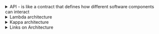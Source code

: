 <details>
<summary> API - is like a contract that defines how different software components can interact</Summary>

- [Why data architecture depends on API](https://www.linkedin.com/pulse/what-api-why-data-architecture-depends-them-alex-merced-25zce/?trackingId=PklAx0ODRUmM1tcQCGEhrw%3D%3D)
</details>

<details>
<summary> Lambda architecture </summary>

- Lambda has three layers
    1. batch for historical data
    2. speed for real-time
    3. and serving for queries.
- Pain to maintain because you’ve got two processing paths that might produce slightly different results due to code or logic discrepancies.



</details>

<details>
<summary> Kappa architecture </summary>

- Response to the complexity of the Lambda Architecture, which separates batch and stream processing into two distinct layers.
- Kappa basically says, “Why have two systems when you can do everything with streams?” It’s a unified approach where all data—whether it’s historical or real-time—is treated as a stream, and you process it using a single streaming engine.
- Implemented at LinkedIn, Uber, and Netflix

#### Basic Idea
- You’ve got a stream of data coming in, like logs, events, or sensor readings, and this stream is stored in a durable, append-only log (think Apache Kafka). This log acts as the single source of truth.
    - Highlight that this log retains data for a long time (or indefinitely), so you can replay it if needed for recalculating results or debugging.
    - Mention this avoids the need for a separate batch system, reducing operational complexity.
- From there, you use a stream processing engine (like Apache Flink or Kafka Streams) to process the data in real-time, generating results or views that can be queried.
- If you need to reprocess historical data or fix something, you just replay the stream from the log. No separate batch system needed.

1. Data source feeding into a stream storage system
2. stream processing framework to handle the computations
3. downstream systems or databases where the processed results are stored for querying or analysis

#### When to Use ?
- Given the need for `real-time updates` and the `ability to handle historical data` without a `separate batch system`, I’d propose a Kappa Architecture. It simplifies the pipeline by `treating all data as streams`, which `reduces maintenance overhead`.
- System handling real-time data like `user clicks`, `IoT sensor data`, or `financial transactions`? If the focus is on low-latency insights or continuous updates

#### Challenges 
1. What if reprocessing takes too long?
    - partitioning the stream effectively or using stateful processing with checkpoints to avoid full replays.
2. If the system requires complex batch computations that aren’t easily expressed as stream processing (like some machine learning model training), you might need to hybridize with batch tools or admit Lambda could be better.
3. Also, replaying large streams for historical reprocessing can be slow if the data volume is massive, so you’d optimize by checkpointing or using compacted logs.

#### Scalability and Fault Tolerance 
- Stream processing systems like Flink or Spark Streaming can scale horizontally by adding more nodes. Also, since the log (e.g., Kafka) is replicated, your system is fault-tolerant—if a processor crashes, you can restart and replay the stream without losing data.

#### Use cases 
1. Real-time fraud detection in banking
2. 

#### Example 
<details>
<summary>Design a real-time e-commerce order analytics system.</summary>
The goal is to process incoming orders, compute metrics like total sales and average order value in real-time, and store results for a dashboard to display.

#### Stage 1: Data Ingestion
In an e-commerce, order events (like “order placed” with details such as order ID, timestamp, customer ID, and total amount) are generated by the application or microservices.
These events are sent to a durable, append-only log system. 

1. Tool Choice: Apache Kafka for stream storage. Kafka acts as the single source of truth, storing all order events in a topic called, say, “order-events.” Each event is a JSON or Avro message with the order details.
    - Why Kafka?: It’s distributed, fault-tolerant with replication, and can retain data for a long time (or indefinitely with proper configuration), allowing us to replay streams if needed.

2. Process: The e-commerce app publishes events to Kafka via a producer API as soon as an order is confirmed. Kafka partitions the data across multiple brokers for scalability, ensuring we can handle high throughput during peak shopping times.

#### Stage 2: Data Transformation
Now that we have the raw stream in Kafka, we need to process it to extract meaningful insights. This is where stream processing comes in, it handles both real-time and historical data in the same way.

1. Tool Choice: Apache Flink for stream processing. Flink is great for low-latency, stateful computations on unbounded streams.

2. Processing Logic: We’ll set up a Flink job that subscribes to the “order-events” topic in Kafka. 
    - The job will perform transformations to compute metrics. For example, it can maintain a running sum of order totals for “total sales” and a count of orders to calculate “average order value” using time windows (e.g., last 5 minutes or last hour).

3. State Management: Flink keeps track of state (like the running sum and count) in memory or a backend like RocksDB, with periodic checkpoints to Kafka or a distributed filesystem for fault tolerance. 
    - If the job crashes, it can recover from the last checkpoint and continue processing.

4. Reprocessing Capability: If we need to fix a bug in the logic or recompute metrics for historical data, we can replay the stream from Kafka by resetting the consumer offset to an earlier point. This is a key Kappa feature—no separate batch system required.

The transformation stage turns raw events into aggregated insights. For instance, an incoming event like `{order_id: 123, total: 50.0, timestamp: 2025-06-29T10:00:00}` gets processed into an updated metric like `{window: "10:00-10:05", total_sales: 150.0, avg_order_value: 37.5}.`

#### Stage 3: Data Storage and Serving
After processing, we need to store the results somewhere accessible for querying by the dashboard or other applications. Since this is real-time, we want a storage system that supports fast reads and updates.

1. Tool Choice: We’ll use Apache Cassandra as the serving layer. Cassandra is a distributed NoSQL database optimized for high write throughput and low-latency reads, perfect for real-time dashboards.
    - TODO - check other options like Dynamo DB, postgres, Snowflake  

2. Storage Design: The Flink job writes the processed metrics to Cassandra tables. For example, we might have a table called “order_metrics” with columns for time window, total sales, and average order value. Each processed window updates or inserts a row in this table.

3. Access Pattern: The dashboard application queries Cassandra directly via a REST API or similar interface to fetch the latest metrics for display. Since Cassandra is distributed, it can handle concurrent read requests from multiple dashboard instances.

4. Retention: We might configure Cassandra to retain data for a certain period (e.g., last 30 days of metrics) if we don’t need older data for display, though Kafka still holds the raw events indefinitely for reprocessing if needed.

This stage ensures the processed data is readily available for end-user consumption, completing the pipeline from raw events to actionable insights.

![e-commerce_order_design](../../resources/images/design/e-commerce_order_design.jpg)

#### Addtitional Tips 
1. Scalability: Mention how Kafka partitions and Flink’s distributed processing allow horizontal scaling. For high order volumes, you add more Kafka brokers or Flink task managers. Cassandra also scales by adding nodes for more read/write capacity.

2. Fault Tolerance: Highlight Kafka’s replication and Flink’s checkpointing. If a node fails, data isn’t lost, and processing can resume from the last checkpoint.

3. Latency: Note that this design prioritizes low latency since everything is stream-based. Typical end-to-end latency from event to dashboard update could be under a second with proper tuning.

4. Trade-offs: Be honest about limitations. Replaying a massive historical stream in Kafka can be slow if data retention is long, so you might use compacted topics or periodic snapshots in Flink to optimize. Also, if complex batch ML training is needed on historical data, you might need a hybrid approach outside pure Kappa.

5. Monitoring: Suggest adding monitoring tools like Prometheus or Grafana to track pipeline health (e.g., Kafka lag, Flink processing delays) to ensure the system runs smoothly.

6. Data Quality: 

</details>



</details> <!--Kappa-->

<details>
<summary> Links on Architecture </summary>

1. [Kappa](https://medium.com/@sivakumar-mahalingam/kappa-architecture-a-comprehensive-guide-eb18050a6295) 1 min


 </details> <!--Links on Architecture-->